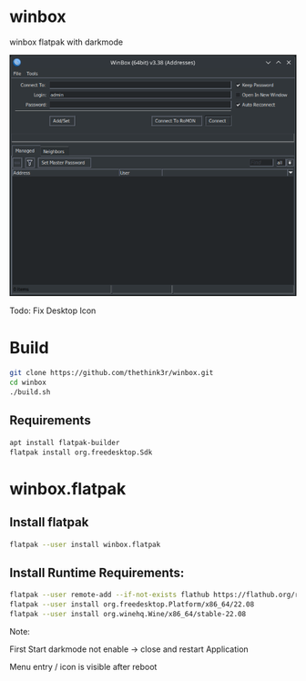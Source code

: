 # winbox
winbox flatpak with darkmode

![Screenshot](Screenshot.png?raw=true "Screenshot")

Todo: Fix Desktop Icon

# Build
```bash
git clone https://github.com/thethink3r/winbox.git
cd winbox
./build.sh
```
## Requirements
```bash
apt install flatpak-builder
flatpak install org.freedesktop.Sdk
```

# winbox.flatpak

## Install flatpak
```bash
flatpak --user install winbox.flatpak
```

## Install Runtime Requirements:
```bash
flatpak --user remote-add --if-not-exists flathub https://flathub.org/repo/flathub.flatpakrepo
flatpak --user install org.freedesktop.Platform/x86_64/22.08
flatpak --user install org.winehq.Wine/x86_64/stable-22.08
```

Note:

First Start darkmode not enable -> close and restart Application

Menu entry / icon is visible after reboot


